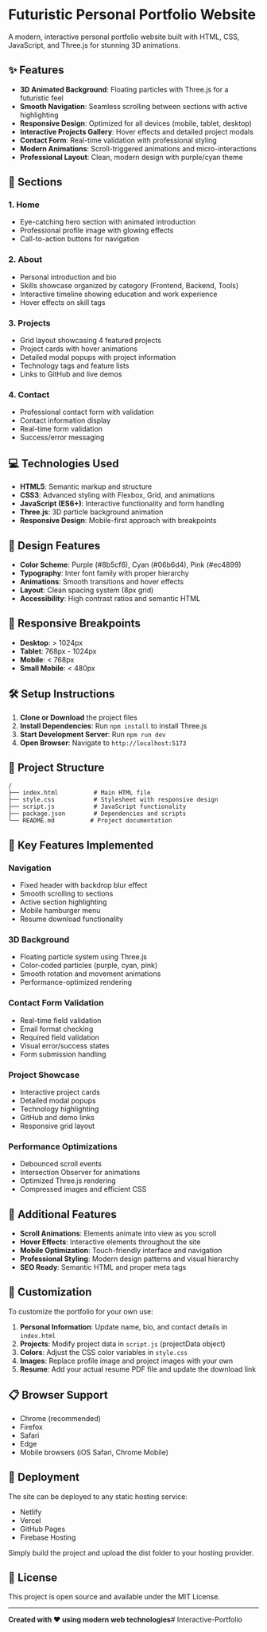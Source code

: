 # Futuristic Personal Portfolio Website

A modern, interactive personal portfolio website built with HTML, CSS, JavaScript, and Three.js for stunning 3D animations.

## ✨ Features

- **3D Animated Background**: Floating particles with Three.js for a futuristic feel
- **Smooth Navigation**: Seamless scrolling between sections with active highlighting
- **Responsive Design**: Optimized for all devices (mobile, tablet, desktop)
- **Interactive Projects Gallery**: Hover effects and detailed project modals
- **Contact Form**: Real-time validation with professional styling
- **Modern Animations**: Scroll-triggered animations and micro-interactions
- **Professional Layout**: Clean, modern design with purple/cyan theme

## 🚀 Sections

### 1. Home
- Eye-catching hero section with animated introduction
- Professional profile image with glowing effects
- Call-to-action buttons for navigation

### 2. About
- Personal introduction and bio
- Skills showcase organized by category (Frontend, Backend, Tools)
- Interactive timeline showing education and work experience
- Hover effects on skill tags

### 3. Projects
- Grid layout showcasing 4 featured projects
- Project cards with hover animations
- Detailed modal popups with project information
- Technology tags and feature lists
- Links to GitHub and live demos

### 4. Contact
- Professional contact form with validation
- Contact information display
- Real-time form validation
- Success/error messaging

## 💻 Technologies Used

- **HTML5**: Semantic markup and structure
- **CSS3**: Advanced styling with Flexbox, Grid, and animations
- **JavaScript (ES6+)**: Interactive functionality and form handling
- **Three.js**: 3D particle background animation
- **Responsive Design**: Mobile-first approach with breakpoints

## 🎨 Design Features

- **Color Scheme**: Purple (#8b5cf6), Cyan (#06b6d4), Pink (#ec4899)
- **Typography**: Inter font family with proper hierarchy
- **Animations**: Smooth transitions and hover effects
- **Layout**: Clean spacing system (8px grid)
- **Accessibility**: High contrast ratios and semantic HTML

## 📱 Responsive Breakpoints

- **Desktop**: > 1024px
- **Tablet**: 768px - 1024px
- **Mobile**: < 768px
- **Small Mobile**: < 480px

## 🛠️ Setup Instructions

1. **Clone or Download** the project files
2. **Install Dependencies**: Run `npm install` to install Three.js
3. **Start Development Server**: Run `npm run dev`
4. **Open Browser**: Navigate to `http://localhost:5173`

## 📁 Project Structure

```
/
├── index.html          # Main HTML file
├── style.css           # Stylesheet with responsive design
├── script.js           # JavaScript functionality
├── package.json        # Dependencies and scripts
└── README.md          # Project documentation
```

## 🎯 Key Features Implemented

### Navigation
- Fixed header with backdrop blur effect
- Smooth scrolling to sections
- Active section highlighting
- Mobile hamburger menu
- Resume download functionality

### 3D Background
- Floating particle system using Three.js
- Color-coded particles (purple, cyan, pink)
- Smooth rotation and movement animations
- Performance-optimized rendering

### Contact Form Validation
- Real-time field validation
- Email format checking
- Required field validation
- Visual error/success states
- Form submission handling

### Project Showcase
- Interactive project cards
- Detailed modal popups
- Technology highlighting
- GitHub and demo links
- Responsive grid layout

### Performance Optimizations
- Debounced scroll events
- Intersection Observer for animations
- Optimized Three.js rendering
- Compressed images and efficient CSS

## 🌟 Additional Features

- **Scroll Animations**: Elements animate into view as you scroll
- **Hover Effects**: Interactive elements throughout the site
- **Mobile Optimization**: Touch-friendly interface and navigation
- **Professional Styling**: Modern design patterns and visual hierarchy
- **SEO Ready**: Semantic HTML and proper meta tags

## 🎨 Customization

To customize the portfolio for your own use:

1. **Personal Information**: Update name, bio, and contact details in `index.html`
2. **Projects**: Modify project data in `script.js` (projectData object)
3. **Colors**: Adjust the CSS color variables in `style.css`
4. **Images**: Replace profile image and project images with your own
5. **Resume**: Add your actual resume PDF file and update the download link

## 📋 Browser Support

- Chrome (recommended)
- Firefox
- Safari
- Edge
- Mobile browsers (iOS Safari, Chrome Mobile)

## 🚀 Deployment

The site can be deployed to any static hosting service:
- Netlify
- Vercel
- GitHub Pages
- Firebase Hosting

Simply build the project and upload the dist folder to your hosting provider.

## 📄 License

This project is open source and available under the MIT License.

---

**Created with ❤️ using modern web technologies**#   I n t e r a c t i v e - P o r t f o l i o  
 